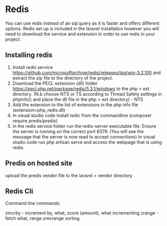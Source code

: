 Redis
=======
You can use redis instead of an sql query as it is faster and offers different options.  Redis set up is included in the laravel installation however you will
need to download the service and extension in order to use redis in your project.

Installing redis
----------------
1. Install redis service https://github.com/microsoftarchive/redis/releases/tag/win-3.2.100 and extract the zip file to the directory of the project.
2. Download the PECL extension (dll) folder https://pecl.php.net/package/redis/5.3.1/windows to the php > ext directory. (N.b choose NTS or TS according to Thread Safety settings in phpinfo() 
and place the dll file in the php > ext directory) - NTS
3. Add the extension to the list of extensions in the php info file (extension=php_redis.dll)
4. In visual studio code install redic from the commandline (composer require predis/predis)
5. In the redis service folder run the redis-server executable file. Ensure the server is running on the correct port 6379. (You will see the message that 
the server is now read to accept connections)
In visual studio code run php artisan serve and access the webpage that is using redis.

Predis on hosted site
------------------------

upload the predis vendor file to the laravel > vendor directory

Redis Cli
---------

Command line commands:

zincrby - increment by, what, score (amount), what incrementing
zrange - fetch what, range
zrevrange  sorting
